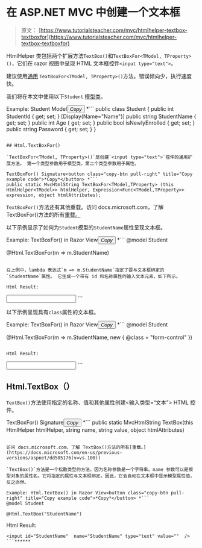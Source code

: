# 在 ASP.NET MVC 中创建一个文本框

> 原文： [https://www.tutorialsteacher.com/mvc/htmlhelper-textbox-textboxfor](https://www.tutorialsteacher.com/mvc/htmlhelper-textbox-textboxfor)

HtmlHelper 类包括两个扩展方法`TextBox()`和`TextBoxFor<TModel, TProperty>()`，它们在 razor 视图中呈现 HTML 文本框控件`<input type="text">`。

建议使用[通用](/csharp/csharp-generics) `TextBoxFor<TModel, TProperty>()`方法，错误倾向少，执行速度快。

我们将在本文中使用以下`Student` [模型类](/mvc/mvc-model)。

Example: Student Model<button class="copy-btn pull-right" title="Copy example code">*Copy*</button> *```
public class Student
{
    public int StudentId { get; set; }
    [Display(Name="Name")]
    public string StudentName { get; set; }
    public int Age { get; set; }
    public bool isNewlyEnrolled { get; set; }
    public string Password { get; set; }
} 
```

## Html.TextBoxFor()

`TextBoxFor<TModel, TProperty>()`是创建`<input type="text">`控件的通用扩展方法。 第一个类型参数用于模型类，第二个类型参数用于属性。

TextBoxFor() Signature<button class="copy-btn pull-right" title="Copy example code">*Copy*</button> *```
public static MvcHtmlString TextBoxFor<TModel,TProperty> (this HtmlHelper<TModel>> htmlHelper, Expression<Func<TModel,TProperty>> expression, object htmlAttributes); 
```

`TextBoxFor()`方法还有其他重载。访问 docs.microsoft.com，了解 TextBoxFor()方法的所有[重载。](https://docs.microsoft.com/en-us/dotnet/api/system.web.mvc.html.inputextensions.textboxfor?view=aspnet-mvc-5.2)

以下示例显示了如何为`Student`模型的`StudentName`属性呈现文本框。

Example: TextBoxFor() in Razor View<button class="copy-btn pull-right" title="Copy example code">*Copy*</button> *```
@model Student

@Html.TextBoxFor(m => m.StudentName) 
```

在上例中，lambda 表达式`m => m.StudentName`指定了要与文本框绑定的`StudentName`属性。 它生成一个带有 id 和名称属性的输入文本元素，如下所示。

Html Result:

```
<input id="StudentName" name="StudentName" type="text" value="" />
```

以下示例呈现具有`class`属性的文本框。

Example: TextBoxFor() in Razor View<button class="copy-btn pull-right" title="Copy example code">*Copy*</button> *```
@model Student

@Html.TextBoxFor(m => m.StudentName, new { @class = "form-control" }) 
```

Html Result:

```
<input class="form-control" id="StudentName" name="StudentName" type="text" value="" />
```

## Html.TextBox（）

`TextBox()`方法使用指定的名称、值和其他属性创建<输入类型=“文本”> HTML 控件。

TextBoxFor() Signature<button class="copy-btn pull-right" title="Copy example code">*Copy*</button> *```
public static MvcHtmlString TextBox(this HtmlHelper htmlHelper, string name, string value, object htmlAttributes) 
```

访问 docs.microsoft.com，了解 TextBox()方法的所有[重载。](https://docs.microsoft.com/en-us/previous-versions/aspnet/dd505176(v=vs.100))

`TextBox()`方法是一个松散类型的方法，因为名称参数是一个字符串。name 参数可以是模型对象的属性名。它将指定的属性与文本框绑定。因此，它会自动在文本框中显示模型属性值，反之亦然。

Example: Html.TextBox() in Razor View<button class="copy-btn pull-right" title="Copy example code">*Copy*</button> *```
@model Student

@Html.TextBox("StudentName") 
```

Html Result:

```
<input id="StudentName"  name="StudentName" type="text" value=""  />
```******